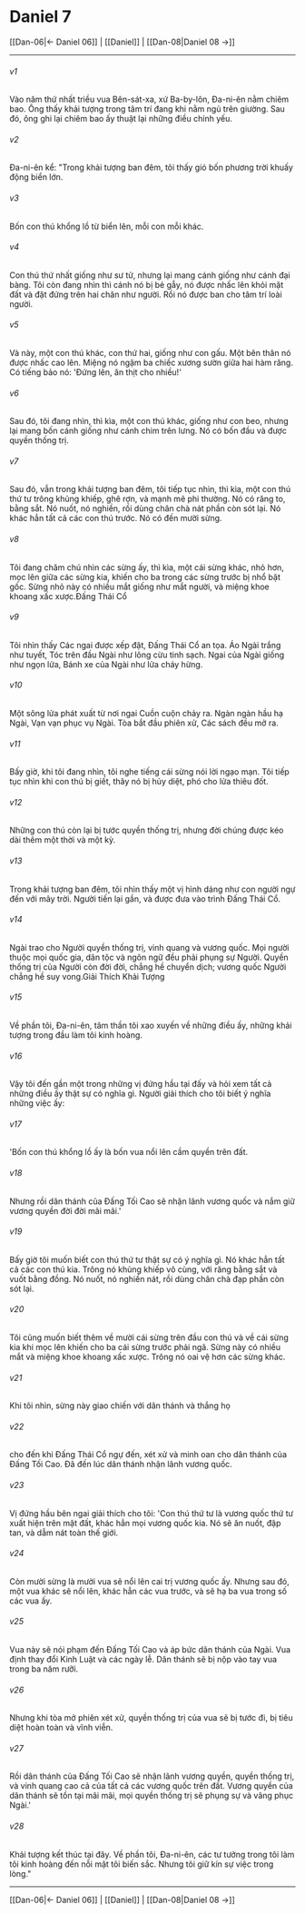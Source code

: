 # Daniel 7

[[Dan-06|← Daniel 06]] | [[Daniel]] | [[Dan-08|Daniel 08 →]]
***



###### v1 
Vào năm thứ nhất triều vua Bên-sát-xa, xứ Ba-by-lôn, Đa-ni-ên nằm chiêm bao. Ông thấy khải tượng trong tâm trí đang khi nằm ngủ trên giường. Sau đó, ông ghi lại chiêm bao ấy thuật lại những điều chính yếu. 

###### v2 
Đa-ni-ên kể: "Trong khải tượng ban đêm, tôi thấy gió bốn phương trời khuấy động biển lớn. 

###### v3 
Bốn con thú khổng lồ từ biển lên, mỗi con mỗi khác. 

###### v4 
Con thú thứ nhất giống như sư tử, nhưng lại mang cánh giống như cánh đại bàng. Tôi còn đang nhìn thì cánh nó bị bẻ gẫy, nó được nhấc lên khỏi mặt đất và đặt đứng trên hai chân như người. Rồi nó được ban cho tâm trí loài người. 

###### v5 
Và này, một con thú khác, con thứ hai, giống như con gấu. Một bên thân nó được nhấc cao lên. Miệng nó ngậm ba chiếc xương sườn giữa hai hàm răng. Có tiếng bảo nó: 'Đứng lên, ăn thịt cho nhiều!' 

###### v6 
Sau đó, tôi đang nhìn, thì kìa, một con thú khác, giống như con beo, nhưng lại mang bốn cánh giống như cánh chim trên lưng. Nó có bốn đầu và được quyền thống trị. 

###### v7 
Sau đó, vẫn trong khải tượng ban đêm, tôi tiếp tục nhìn, thì kìa, một con thú thứ tư trông khủng khiếp, ghê rợn, và mạnh mẽ phi thường. Nó có răng to, bằng sắt. Nó nuốt, nó nghiền, rồi dùng chân chà nát phần còn sót lại. Nó khác hẳn tất cả các con thú trước. Nó có đến mười sừng. 

###### v8 
Tôi đang chăm chú nhìn các sừng ấy, thì kìa, một cái sừng khác, nhỏ hơn, mọc lên giữa các sừng kia, khiến cho ba trong các sừng trước bị nhổ bật gốc. Sừng nhỏ này có nhiều mắt giống như mắt người, và miệng khoe khoang xấc xược.Đấng Thái Cổ 

###### v9 
Tôi nhìn thấy Các ngai được xếp đặt, Đấng Thái Cổ an tọa. Áo Ngài trắng như tuyết, Tóc trên đầu Ngài như lông cừu tinh sạch. Ngai của Ngài giống như ngọn lửa, Bánh xe của Ngài như lửa cháy hừng. 

###### v10 
Một sông lửa phát xuất từ nơi ngai Cuồn cuộn chảy ra. Ngàn ngàn hầu hạ Ngài, Vạn vạn phục vụ Ngài. Tòa bắt đầu phiên xử, Các sách đều mở ra. 

###### v11 
Bấy giờ, khi tôi đang nhìn, tôi nghe tiếng cái sừng nói lời ngạo mạn. Tôi tiếp tục nhìn khi con thú bị giết, thây nó bị hủy diệt, phó cho lửa thiêu đốt. 

###### v12 
Những con thú còn lại bị tước quyền thống trị, nhưng đời chúng được kéo dài thêm một thời và một kỳ. 

###### v13 
Trong khải tượng ban đêm, tôi nhìn thấy một vị hình dáng như con người ngự đến với mây trời. Người tiến lại gần, và được đưa vào trình Đấng Thái Cổ. 

###### v14 
Ngài trao cho Người quyền thống trị, vinh quang và vương quốc. Mọi người thuộc mọi quốc gia, dân tộc và ngôn ngữ đều phải phụng sự Người. Quyền thống trị của Người còn đời đời, chẳng hề chuyển dịch; vương quốc Người chẳng hề suy vong.Giải Thích Khải Tượng 

###### v15 
Về phần tôi, Đa-ni-ên, tâm thần tôi xao xuyến về những điều ấy, những khải tượng trong đầu làm tôi kinh hoàng. 

###### v16 
Vậy tôi đến gần một trong những vị đứng hầu tại đấy và hỏi xem tất cả những điều ấy thật sự có nghĩa gì. Người giải thích cho tôi biết ý nghĩa những việc ấy: 

###### v17 
'Bốn con thú khổng lồ ấy là bốn vua nổi lên cầm quyền trên đất. 

###### v18 
Nhưng rồi dân thánh của Đấng Tối Cao sẽ nhận lãnh vương quốc và nắm giữ vương quyền đời đời mãi mãi.' 

###### v19 
Bấy giờ tôi muốn biết con thú thứ tư thật sự có ý nghĩa gì. Nó khác hẳn tất cả các con thú kia. Trông nó khủng khiếp vô cùng, với răng bằng sắt và vuốt bằng đồng. Nó nuốt, nó nghiền nát, rồi dùng chân chà đạp phần còn sót lại. 

###### v20 
Tôi cũng muốn biết thêm về mười cái sừng trên đầu con thú và về cái sừng kia khi mọc lên khiến cho ba cái sừng trước phải ngã. Sừng này có nhiều mắt và miệng khoe khoang xấc xược. Trông nó oai vệ hơn các sừng khác. 

###### v21 
Khi tôi nhìn, sừng này giao chiến với dân thánh và thắng họ 

###### v22 
cho đến khi Đấng Thái Cổ ngự đến, xét xử và minh oan cho dân thánh của Đấng Tối Cao. Đã đến lúc dân thánh nhận lãnh vương quốc. 

###### v23 
Vị đứng hầu bên ngai giải thích cho tôi: 'Con thú thứ tư là vương quốc thứ tư xuất hiện trên mặt đất, khác hẳn mọi vương quốc kia. Nó sẽ ăn nuốt, đập tan, và dẫm nát toàn thế giới. 

###### v24 
Còn mười sừng là mười vua sẽ nổi lên cai trị vương quốc ấy. Nhưng sau đó, một vua khác sẽ nổi lên, khác hẳn các vua trước, và sẽ hạ ba vua trong số các vua ấy. 

###### v25 
Vua này sẽ nói phạm đến Đấng Tối Cao và áp bức dân thánh của Ngài. Vua định thay đổi Kinh Luật và các ngày lễ. Dân thánh sẽ bị nộp vào tay vua trong ba năm rưỡi. 

###### v26 
Nhưng khi tòa mở phiên xét xử, quyền thống trị của vua sẽ bị tước đi, bị tiêu diệt hoàn toàn và vĩnh viễn. 

###### v27 
Rồi dân thánh của Đấng Tối Cao sẽ nhận lãnh vương quyền, quyền thống trị, và vinh quang cao cả của tất cả các vương quốc trên đất. Vương quyền của dân thánh sẽ tồn tại mãi mãi, mọi quyền thống trị sẽ phụng sự và vâng phục Ngài.' 

###### v28 
Khải tượng kết thúc tại đây. Về phần tôi, Đa-ni-ên, các tư tưởng trong tôi làm tôi kinh hoàng đến nỗi mặt tôi biến sắc. Nhưng tôi giữ kín sự việc trong lòng."

***
[[Dan-06|← Daniel 06]] | [[Daniel]] | [[Dan-08|Daniel 08 →]]
